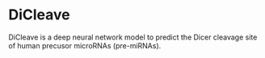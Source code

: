 # DiCleave

DiCleave is a deep neural network model to predict the Dicer cleavage site of human precusor microRNAs (pre-miRNAs).
